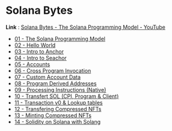 # Solana Bytes

**Link** : [Solana Bytes - The Solana Programming Model - YouTube](https://www.youtube.com/watch?v=pRYs49MqapI&list=PLilwLeBwGuK51Ji870apdb88dnBr1Xqhm&index=14)

- [01 - The Solana Programming Model](https://github.com/Laugharne/solana_bytes/tree/main/01%20-%20The%20Solana%20Programming%20Model)
- [02 - Hello World](https://github.com/Laugharne/solana_bytes/tree/main/02%20-%20Hello%20World)
- [03 - Intro to Anchor](https://github.com/Laugharne/solana_bytes/tree/main/03%20-%20Intro%20to%20Anchor)
- [04 - Intro to Seachor](https://github.com/Laugharne/solana_bytes/tree/main/04%20-%20Intro%20to%20Seachor)
- [05 - Accounts](https://github.com/Laugharne/solana_bytes/tree/main/05%20-%20Accounts)
- [06 - Cross Program Invocation](https://github.com/Laugharne/solana_bytes/tree/main/06%20-%20Cross%20Program%20Invocation)
- [07 - Custom Account Data](https://github.com/Laugharne/solana_bytes/tree/main/07%20-%20Custom%20Account%20Data)
- [08 - Program Derived Addresses](https://github.com/Laugharne/solana_bytes/tree/main/08%20-%20Program%20Derived%20Addresses)
- [09 - Processing Instructions (Native)](https://github.com/Laugharne/solana_bytes/tree/main/09%20-%20Processing%20Instructions%20(Native))
- [10 - Transfert SOL (CPI, Program & Client)](https://github.com/Laugharne/solana_bytes/tree/main/10%20-%20Transfert%20SOL%20(CPI%2C%20Program%20%26%20Client))
- [11 - Transaction v0 & Lookup tables](https://github.com/Laugharne/solana_bytes/tree/main/11%20-%20Transaction%20v0%20%26%20Lookup%20tables)
- [12 - Transfering Compressed NFTs](https://github.com/Laugharne/solana_bytes/tree/main/12%20-%20Transfering%20Compressed%20NFTs)
- [13 - Minting Compressed NFTs](https://github.com/Laugharne/solana_bytes/tree/main/13%20-%20Minting%20Compressed%20NFTs)
- [14 - Solidity on Solana with Solang](https://github.com/Laugharne/solana_bytes/tree/main/14%20-%20Solidity%20on%20Solana%20with%20Solang)

